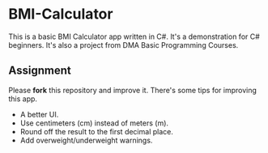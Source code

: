 # BMI-Calculator
This is a basic BMI Calculator app written in C#. It's a demonstration for C# beginners. It's also a project from DMA Basic Programming Courses.

## Assignment
Please **fork** this repository and improve it. There's some tips for improving this app.
- A better UI.
- Use centimeters (cm) instead of meters (m).
- Round off the result to the first decimal place.
- Add overweight/underweight warnings.